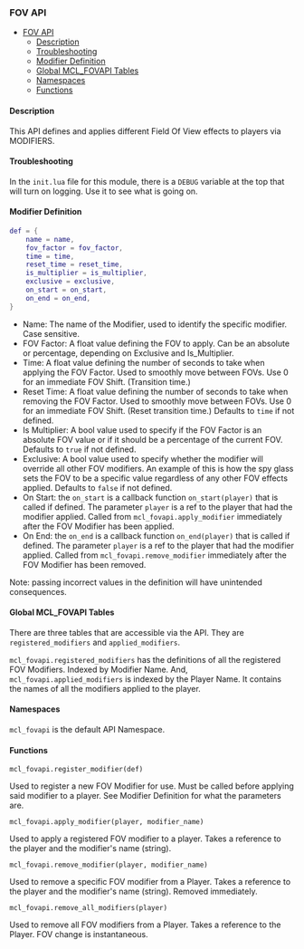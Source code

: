 ### FOV API

<!-- TOC -->
* [FOV API](#fov-api)
    * [Description](#description)
    * [Troubleshooting](#troubleshooting)
    * [Modifier Definition](#modifier-definition-)
    * [Global MCL_FOVAPI Tables](#global-mclfovapi-tables)
    * [Namespaces](#namespaces)
    * [Functions](#functions)
<!-- TOC -->

#### Description
This API defines and applies different Field Of View effects to players via MODIFIERS.

#### Troubleshooting
In the `init.lua` file for this module, there is a `DEBUG` variable at the top that will turn on logging. 
Use it to see what is going on.

#### Modifier Definition 
```lua 
def = {
    name = name,
    fov_factor = fov_factor,
    time = time,
    reset_time = reset_time,
    is_multiplier = is_multiplier,
    exclusive = exclusive,
    on_start = on_start,
    on_end = on_end,
}
```
* Name: The name of the Modifier, used to identify the specific modifier. Case sensitive.
* FOV Factor: A float value defining the FOV to apply. Can be an absolute or percentage, depending on Exclusive and 
    Is_Multiplier.
* Time: A float value defining the number of seconds to take when applying the FOV Factor. 
    Used to smoothly move between FOVs. Use 0 for an immediate FOV Shift. (Transition time.)
* Reset Time: A float value defining the number of seconds to take when removing the FOV Factor.
    Used to smoothly move between FOVs. Use 0 for an immediate FOV Shift. (Reset transition time.)
    Defaults to `time` if not defined.
* Is Multiplier: A bool value used to specify if the FOV Factor is an absolute FOV value or if it should be a percentage 
    of the current FOV. Defaults to `true` if not defined.
* Exclusive: A bool value used to specify whether the modifier will override all other FOV modifiers. An example of this 
    is how the spy glass sets the FOV to be a specific value regardless of any other FOV effects applied. Defaults to 
    `false` if not defined. 
* On Start: the `on_start` is a callback function `on_start(player)` that is called if defined. The parameter `player` 
    is a ref to the player that had the modifier applied. Called from `mcl_fovapi.apply_modifier` immediately after 
    the FOV Modifier has been applied.
* On End: the `on_end` is a callback function `on_end(player)` that is called if defined. The parameter `player`
  is a ref to the player that had the modifier applied. Called from `mcl_fovapi.remove_modifier` immediately after
  the FOV Modifier has been removed.

Note: passing incorrect values in the definition will have unintended consequences.

#### Global MCL_FOVAPI Tables
There are three tables that are accessible via the API. They are `registered_modifiers` and `applied_modifiers`.  

`mcl_fovapi.registered_modifiers` has the definitions of all the registered FOV Modifiers. Indexed by Modifier Name. 
And, `mcl_fovapi.applied_modifiers` is indexed by the Player Name. It contains the names of all the modifiers applied to the 
player.

#### Namespaces
`mcl_fovapi` is the default API Namespace.

#### Functions
`mcl_fovapi.register_modifier(def)`

Used to register a new FOV Modifier for use. Must be called before applying said modifier to a player.
See Modifier Definition for what the parameters are.

`mcl_fovapi.apply_modifier(player, modifier_name)`

Used to apply a registered FOV modifier to a player. Takes a reference to the player and the modifier's name (string).

`mcl_fovapi.remove_modifier(player, modifier_name)`

Used to remove a specific FOV modifier from a Player. Takes a reference to the player and the modifier's name (string).
Removed immediately.

`mcl_fovapi.remove_all_modifiers(player)`

Used to remove all FOV modifiers from a Player. Takes a reference to the Player. FOV change is instantaneous.
